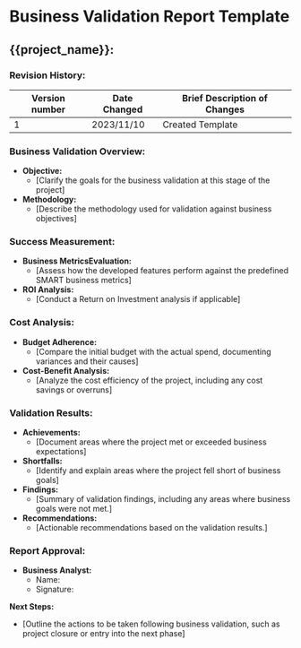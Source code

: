 # Business Validation Report Template

## {{project_name}}:

### Revision History:
| Version number | Date Changed   | Brief Description of Changes |
|----------------|----------------|------------------------------|
| 1              | 2023/11/10     | Created Template             |

### Business Validation Overview:
- **Objective:**
    - [Clarify the goals for the business validation at this stage of the project]
- **Methodology:**
    - [Describe the methodology used for validation against business objectives]


### Success Measurement:
- **Business MetricsEvaluation:**
    - [Assess how the developed features perform against the predefined SMART business metrics]
- **ROI Analysis:**
    - [Conduct a Return on Investment analysis if applicable]

### Cost Analysis:
- **Budget Adherence:**
    - [Compare the initial budget with the actual spend, documenting variances and their causes]
- **Cost-Benefit Analysis:**
    - [Analyze the cost efficiency of the project, including any cost savings or overruns]

### Validation Results:
- **Achievements:**
    - [Document areas where the project met or exceeded business expectations]
- **Shortfalls:**
    - [Identify and explain areas where the project fell short of business goals]
- **Findings:**
    - [Summary of validation findings, including any areas where business goals were not met.]
- **Recommendations:**
    - [Actionable recommendations based on the validation results.]

### Report Approval:
- **Business Analyst:**
    - Name:
    - Signature:
    
**Next Steps:**
- [Outline the actions to be taken following business validation, such as project closure or entry into the next phase]
